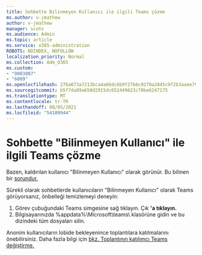 ```yaml
---
title: Sohbette Bilinmeyen Kullanıcı ile ilgili Teams çözme
ms.author: v-jmathew
author: v-jmathew
manager: scotv
ms.audience: Admin
ms.topic: article
ms.service: o365-administration
ROBOTS: NOINDEX, NOFOLLOW
localization_priority: Normal
ms.collection: Adm_O365
ms.custom:
- "9003807"
- "6809"
ms.openlocfilehash: 276a073a7213bca4a66dc6b9f27b6c9270a2845c9f2b3aaee791ce28f17e9a75
ms.sourcegitcommit: b5f7da89a650d2915dc652449623c78be6247175
ms.translationtype: MT
ms.contentlocale: tr-TR
ms.lasthandoff: 08/05/2021
ms.locfileid: "54109944"
---
```

# <a name="resolving-issue-with-unknown-user-in-teams-chat"></a>Sohbette "Bilinmeyen Kullanıcı" ile ilgili Teams çözme

Bazen, kaldırılan kullanıcı "Bilinmeyen Kullanıcı" olarak görünür. Bu bilinen bir [sorundur.](https://docs.microsoft.com/microsoftteams/troubleshoot/known-issues/removed-user-appears-as-unknown)

Sürekli olarak sohbetlerde kullanıcıların "Bilinmeyen Kullanıcı" olarak Teams görüyorsanız, önbelleği temizlemeyi deneyin:

1.  Görev çubuğundaki Teams simgesine sağ tıklayın. Çık **'a tıklayın.**
2.  Bilgisayarınızda %appdata%\Microsoft\teams\ klasörüne gidin ve bu dizindeki tüm dosyaları silin.

Anonim kullanıcıların lobide bekleyenince toplantılara katılmalarını önebilirsiniz. Daha fazla bilgi için [bkz. Toplantının katılımcı Teams değiştirme.](https://support.microsoft.com/office/change-participant-settings-for-a-teams-meeting-53261366-dbd5-45f9-aae9-a70e6354f88e)
